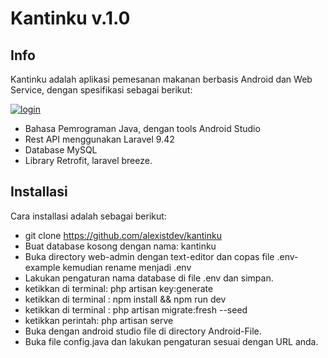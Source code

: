 # Kantinku v.1.0

## Info

Kantinku adalah aplikasi pemesanan makanan berbasis Android dan Web Service, dengan spesifikasi sebagai berikut:

<a href='https://postimg.cc/bSkxMZFk' target='_blank'><img src='https://i.postimg.cc/bSkxMZFk/login.png' border='0' alt='login'/></a>

- Bahasa Pemrograman Java, dengan tools Android Studio
- Rest API menggunakan Laravel 9.42
- Database MySQL
- Library Retrofit, laravel breeze.

## Installasi
Cara installasi adalah sebagai berikut:

- git clone https://github.com/alexistdev/kantinku
- Buat database kosong dengan nama: kantinku
- Buka directory web-admin dengan text-editor dan copas file .env-example kemudian rename menjadi .env
- Lakukan pengaturan nama database di file .env dan simpan.
- ketikkan di terminal: php artisan key:generate
- ketikkan di terminal : npm install && npm run dev
- ketikkan di terminal : php artisan migrate:fresh --seed
- ketikkan perintah: php artisan serve
- Buka dengan android studio file di directory Android-File.
- Buka file config.java dan lakukan pengaturan sesuai dengan URL anda.
